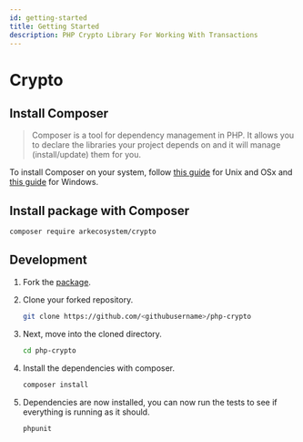 ```yaml
---
id: getting-started
title: Getting Started
description: PHP Crypto Library For Working With Transactions
---
```


# Crypto

## Install Composer

> Composer is a tool for dependency management in PHP. It allows you to declare the libraries your project depends on and it will manage \(install/update\) them for you.

To install Composer on your system, follow [this guide](https://getcomposer.org/doc/00-intro.md#installation-linux-unix-macos) for Unix and OSx and [this guide](https://getcomposer.org/doc/00-intro.md#installation-windows) for Windows.

## Install package with Composer

```bash
composer require arkecosystem/crypto
```

## Development

1. Fork the [package](https://github.com/ARKEcosystem/php-crypto).
2. Clone your forked repository.

   ```bash
   git clone https://github.com/<githubusername>/php-crypto
   ```

3. Next, move into the cloned directory.

   ```bash
   cd php-crypto
   ```

4. Install the dependencies with composer.

   ```bash
   composer install
   ```

5. Dependencies are now installed, you can now run the tests to see if everything is running as it should.

   ```bash
   phpunit
   ```


